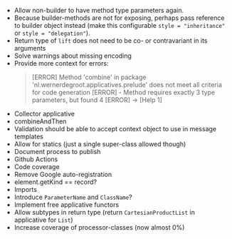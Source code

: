 * Allow non-builder to have method type parameters again.
* Because builder-methods are not for exposing, perhaps pass reference to builder object instead (make this configurable `style = "inheritance"` or `style = "delegation"`).
* Return type of `lift` does not need to be co- or contravariant in its arguments
* Solve warnings about missing encoding
* Provide more context for errors:
    > [ERROR] Method 'combine' in package 'nl.wernerdegroot.applicatives.prelude' does not meet all criteria for code generation
    > [ERROR]  - Method requires exactly 3 type parameters, but found 4
    > [ERROR] -> [Help 1]
* Collector applicative
* combineAndThen
* Validation should be able to accept context object to use in message templates
* Allow for statics (just a single super-class allowed though)
* Document process to publish
* Github Actions
* Code coverage
* Remove Google auto-registration
* element.getKind == record?
* Imports
* Introduce `ParameterName` and `ClassName`?
* Implement free applicative functors
* Allow subtypes in return type (return `CartesianProductList` in applicative for `List`)
* Increase coverage of processor-classes (now almost 0%)
